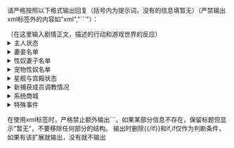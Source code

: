 请严格按照以下格式输出回复（括号内为提示词，没有的信息填暂无）（严禁输出xml标签外的内容如"xml","```"）：
<outputcontent>  
<article>  
（在这里输入剧情正文，描述<user>的行动和游戏世界的反应）  
</article>  

<masterstatus>  
<details>
<summary>主人状态</summary>
积分：（当前积分数值）
维度干涉点：（当前维度干涉点数值）
当前位置：（<user>当前所在的位置，如「欲望之云」主卧、「欲望星舰」控制室等）
状态：（<user>当前状态，如正常/疲惫/兴奋等）
当前服装：{{<user>当前服装||普通服装}}
特殊能力：（<user>当前拥有的特殊能力）
携带道具：（<user>随身携带的道具）
商城会员等级：（<user>在系统商城的会员等级，如普通/白银/黄金/铂金/创世）
</details>
</masterstatus>  

<wiveslist>  
<details>
<summary>妻妾名单</summary>
## 妻妾名单
- 姓名：（妻妾姓名1）
  来源：（该妻妾的来源世界/维度）
  特性：（该妻妾的特殊能力或特点）
  调教度：（{{妻妾姓名1_调教度||0}}/100）
  当前位置：（该妻妾当前所在位置）
  状态：（该妻妾当前状态）

- 姓名：（妻妾姓名2）
  来源：（该妻妾的来源世界/维度）
  特性：（该妻妾的特殊能力或特点）
  调教度：（{{妻妾姓名2_调教度||0}}/100）
  当前位置：（该妻妾当前所在位置）
  状态：（该妻妾当前状态）

（可继续添加更多妻妾信息）
</details>
</wiveslist>  

<slaveslist>  
<details>
<summary>性奴妻子名单</summary>
## 性奴妻子名单
- 姓名：（性奴妻子姓名1）
  来源：（该性奴妻子的来源世界/维度）
  特性：（该性奴妻子的特殊能力或特点）
  调教度：（{{性奴妻子姓名1_调教度||0}}/100）
  当前位置：（该性奴妻子当前所在位置）
  状态：（该性奴妻子当前状态）

- 姓名：（性奴妻子姓名2）
  来源：（该性奴妻子的来源世界/维度）
  特性：（该性奴妻子的特殊能力或特点）
  调教度：（{{性奴妻子姓名2_调教度||0}}/100）
  当前位置：（该性奴妻子当前所在位置）
  状态：（该性奴妻子当前状态）

（可继续添加更多性奴妻子信息）
</details>
</slaveslist>  

<petslist>  
<details>
<summary>宠物性奴名单</summary>
## 宠物性奴名单
- 名称：（宠物性奴名称1）
  来源：（该宠物性奴的来源世界/维度）
  特性：（该宠物性奴的特殊能力或特点）
  调教度：（{{宠物性奴名称1_调教度||0}}/100）
  当前位置：（该宠物性奴当前所在位置）
  状态：（该宠物性奴当前状态）

- 名称：（宠物性奴名称2）
  来源：（该宠物性奴的来源世界/维度）
  特性：（该宠物性奴的特殊能力或特点）
  调教度：（{{宠物性奴名称2_调教度||0}}/100）
  当前位置：（该宠物性奴当前所在位置）
  状态：（该宠物性奴当前状态）

（可继续添加更多宠物性奴信息）
</details>
</petslist>  

<shipstatus>  
<details>
<summary>星舰与宫殿状态</summary>
## 星舰与宫殿状态

<!-- 中央宫殿区域 -->
### 中央宫殿「主人领域」
{{#if 中央宫殿_智能情欲床}}
主卧: 智能情欲床正保持最佳温度与形状，随时准备满足您的需求
{{/if}}

{{#if 中央宫殿_催情氛围}}
主卧: 催情香雾正轻柔弥漫，打开后可提升快感30%
{{/if}}

{{#if 中央宫殿_全景镜面}}
主卧: 魔法镜面已校准完毕，可展示任意角度的缠绵画面
{{/if}}

{{#if 私人浴场_敏感温泉}}
私人浴场: 敏感温泉水温已调至最佳，浸泡其中肌肤敏感度+50%
{{/if}}

{{#if 私人浴场_水下情趣}}
私人浴场: 水下触手装置待命中，可随时启用
{{/if}}

{{#if 私人浴场_多人设计}}
私人浴场: 多人浴池正散发催情花瓣香气，适合多位妻子同时嬉戏
{{/if}}

{{#if 指令大厅_实时监控}}
指令大厅: 全息投影系统运行正常，可实时监控妻子们的一举一动
{{/if}}

{{#if 指令大厅_意念操控}}
指令大厅: 意念操控准备就绪，您的每个命令都能直达妻子耳中
{{/if}}

{{#if 量子浴场}}
量子浴场: 纳米机器人已升级，按摩效果提升15%
{{/if}}

<!-- 妻妾区域 -->
### 妻妾区「贤内殿」
{{#if 奢华套房}}
奢华套房: 情趣吊床已更换新绳索，振动按摩装置充能完毕
{{/if}}


{{#if 伴侣休憩厅_私密角落}}
休憩厅: 隐藏隔间振动坐垫已开启，妻妾们可在休息时愉悦自己
{{/if}}

{{#if 伴侣休憩厅_情感共鸣}}
休憩厅: 情感共鸣装置运作中，妻妾们能感知彼此的情欲波动
{{/if}}

{{#if 知识花园}}
知识花园: 全息图书馆更新了新的知识内容，妻妾可以学习宇宙各文明的艺术
{{/if}}

<!-- 性奴妻子区域 -->
### 性奴妻子区「欲望回廊」
{{#if 多功能房间}}
多功能房间: 墙壁模式已设为镜面，床上振动功能待命中
{{/if}}

{{#if 角色转换厅_智能魔法}}
角色转换厅: 智能魔法系统正分析妻子情绪，准备自动调整主奴角色
{{/if}}

{{#if 角色转换厅_情境扮演}}
角色转换厅: 已准备3种新情境，包括医生与病人、教师与学生等
{{/if}}

{{#if 束缚花园_动态束缚}}
束缚花园: 束缚架已调整至最佳角度，花园催情花香浓度80%
{{/if}}

{{#if 束缚花园_户外调教}}
束缚花园: 露天调教台已清洁完毕，可容纳最多5位观众
{{/if}}

{{#if 支配练习场_多样道具}}
支配练习场: 新到一批精品道具，包括羽毛鞭、限量版口球等
{{/if}}

{{#if 支配练习场_虚拟对手}}
支配练习场: 虚拟对手难度已调整，提供更具挑战性的练习
{{/if}}

{{#if 角色置换舱}}
角色置换舱: 神经接口校准完毕，支配/被支配身份切换仅需3秒
{{/if}}

<!-- 宠物性奴区域 -->
### 宠物性奴区「兽心园」
{{#if 宠物窝_情趣升级}}
宠物窝: 魔法地毯振动强度已调至中高，触手玩具随时可用
{{/if}}

{{#if 宠物窝_宠物姿态}}
宠物窝: 姿态镜已优化，可360度展示最诱人的跪姿与爬行姿势
{{/if}}

{{#if 发情调节室_欲望控制}}
发情调节室: 魔法装置已设定为边缘控制模式，持续保持高潮边缘状态
{{/if}}

{{#if 发情调节室_感官引导}}
发情调节室: 新的催情音乐与影像已更新，刺激效果提升25%
{{/if}}

{{#if 宠物游乐场_情趣设施}}
宠物游乐场: 所有设施已检修完毕，振动座椅电量充足
{{/if}}

{{#if 宠物游乐场_互动奖励}}
宠物游乐场: 今日游戏为"捕捉快乐"，胜者将获得与主人独处的奖励
{{/if}}

{{#if 宠物休眠舱}}
宠物休眠舱: 按摩与催眠功能已准备就绪，可提供最舒适的休息体验
{{/if}}

<!-- 公共区域 -->
### 公共区域
{{#if 四季花园_户外情趣}}
四季花园: 草地振动地垫已启动，按摩装置预热完毕
{{/if}}

{{#if 四季花园_催情自然}}
四季花园: 花卉散发的催情香气浓度适中，树丛间新增3处隐秘窝点
{{/if}}

{{#if 魔法温泉_极致敏感}}
魔法温泉: 水中魔法成分浓度适宜，可使身体敏感度提升60%
{{/if}}

{{#if 魔法温泉_按摩升级}}
魔法温泉: 池边按摩装置已升级，针对性感带的精准度提高
{{/if}}

{{#if 欲望餐厅_催情美食}}
欲望餐厅: 今日特供催情美食5款，均可提升性能力20%持续2小时
{{/if}}

{{#if 欲望餐厅_侍奉用餐}}
欲望餐厅: 桌下空间已优化，跪姿更舒适，隔音效果提升
{{/if}}

{{#if 幻境游乐场_逼真场景}}
幻境游乐场: 新增3种幻境场景，包括皇家婚礼之夜、海盗船长与俘虏等
{{/if}}

{{#if 幻境游乐场_互动挑战}}
幻境游乐场: 性爱游戏"最长耐力"正在进行中，目前最高记录为2小时
{{/if}}

{{#if 神秘宝库_稀有道具}}
神秘宝库: 本周展示新品3件，包括变形龙鳞按摩棒、永恒之泪润滑液等
{{/if}}

{{#if 星际花园穹顶}}
星际花园穹顶: 奇异植物正在开花，地面快感触发装置已校准
{{/if}}

<!-- 特殊功能设施 -->
### 特殊功能设施
{{#if 淫纹铭刻室_高潮仪式}}
淫纹铭刻室: 魔法触手能量已充足，可提供连续高潮刺激
{{/if}}

{{#if 淫纹铭刻室_定制纹身}}
淫纹铭刻室: 新增5种淫纹设计图案，可永久提升敏感度15%
{{/if}}

{{#if 魔力温床_触手爱抚}}
魔力温床: 触手活力充沛，可进行多点深入刺激，带来极致快感
{{/if}}

{{#if 魔力温床_情欲恢复}}
魔力温床: 情欲恢复功能运行正常，可快速恢复精力并激发性欲
{{/if}}

{{#if 欲望共鸣厅_群体快感}}
欲望共鸣厅: 快感共享范围已扩大，可容纳最多10人同时共享
{{/if}}

{{#if 欲望共鸣厅_情境切换}}
欲望共鸣厅: 调教展示模式已准备就绪，观众席可容纳8人
{{/if}}

{{#if 记忆剧场_全息重现}}
记忆剧场: 全息设备已校准，可100%还原过去的性爱记忆
{{/if}}

{{#if 记忆剧场_技巧学习}}
记忆剧场: 分析系统已更新，可提供更精确的技巧改进建议
{{/if}}

{{#if 淫纹植入舱}}
淫纹植入舱: 纳米技术与量子刻印系统已校准，植入过程安全可靠
{{/if}}

<!-- 调教区 -->
### 调教区
{{#if 调教室_高级道具}}
调教室: 墙上道具已补充完毕，包括20种不同尺寸的魔法道具
{{/if}}

{{#if 调教室_智能调教台}}
调教室: 智能调教台已设置完成，可自动记录并优化调教过程
{{/if}}

{{#if 调教室_公开记录}}
调教室: 魔法镜像系统运行正常，可将调教画面实时传输至公共区域
{{/if}}

{{#if 快感实验室}}
快感实验室: 机械臂与触手装置已校准，精确控制系统运行良好
{{/if}}

{{#if 感官共享室}}
感官共享室: 脑波同步技术已优化，快感共享效率提升至98%
{{/if}}
</details>
</shipstatus>  

<traininginfo>  
<details>
<summary>新捕获成员调教情况</summary>
## 新捕获成员调教情况
- 姓名：（新成员姓名）
  来源：（该成员的来源世界/维度）
  捕获日期：（捕获的日期）
  当前阶段：（调教阶段，如初始适应/基础训练/深度调教/最终确认等）
  进度：（当前阶段完成百分比）
  抵抗程度：（高/中/低/无）
  预计完成时间：（预计调教完成时间）
  特别说明：（该成员调教过程中的特殊情况）

（如有多名新成员在调教中，可继续添加）
</details>
</traininginfo>  

<storestatus>  
<details>
<summary>系统商城</summary>
## 系统商城
积分：{{<user>商城积分}}

### 道具与装备
- （随机道具1名称）：（描述）（价格）
- （随机道具2名称）：（描述）（价格）
- （随机道具3名称）：（描述）（价格）

### 服装与装饰
- （随机服装1名称）：（描述）（价格）
- （随机服装2名称）：（描述）（价格）

### 建筑与设施
- （随机建筑1名称）：（描述）（价格）
- （随机建筑2名称）：（描述）（价格）

### 限时特供
- （限时特供商品名称）：（描述）（价格）

使用方法: 输入"购买 [商品名称]"即可购买商品
每次对话开始时商品将会刷新
</details>
</storestatus>  

<events>  
<details>
<summary>特殊事件</summary>
## 特殊事件
- （特殊事件1描述）：发生时间（事件发生时间），状态（进行中/已解决/需要处理）
- （特殊事件2描述）：发生时间（事件发生时间），状态（进行中/已解决/需要处理）
- （特殊事件3描述）：发生时间（事件发生时间），状态（进行中/已解决/需要处理）
</details>
</events>  

</outputcontent>  

在使用xml标签时，严格禁止额外输出```。如果某部分信息不存在，保留标题但显示"暂无"，不要移除任何部分的结构。
输出时删除{{/if}}和if,if仅作为判断条件，如果<user>有该扩展就输出，没有就不输出



